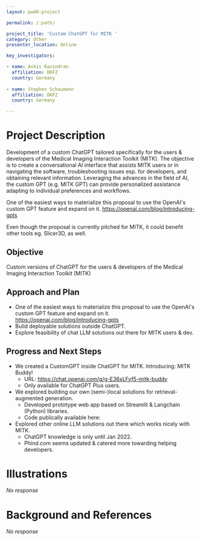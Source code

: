 ```yaml
---
layout: pw40-project

permalink: /:path/

project_title: 'Custom ChatGPT for MITK '
category: Other
presenter_location: Online

key_investigators:

- name: Ashis Ravindran
  affiliation: DKFZ
  country: Germany
  
- name: Stephen Schaumann
  affiliation: DKFZ
  country: Germany

---
```


# Project Description

<!-- Add a short paragraph describing the project. -->

Development of a custom ChatGPT tailored specifically for the users & developers of the Medical Imaging Interaction Toolkit (MITK). The objective is to create a conversational AI interface that assists MITK users or in navigating the software, troubleshooting issues esp. for developers, and obtaining relevant information. Leveraging the advances in the field of AI, the custom GPT (e.g. MITK GPT) can provide personalized assistance adapting to individual preferences and workflows.

One of the easiest ways to materialize this proposal to use the OpenAI's custom GPT feature and expand on it.
<https://openai.com/blog/introducing-gpts>

Even though the proposal is currently pitched for MITK, it could benefit other tools eg. Slicer3D, as well.

## Objective

<!-- Describe here WHAT you would like to achieve (what you will have as end result). -->

Custom versions of ChatGPT for the users & developers of the Medical Imaging Interaction Toolkit (MITK)

## Approach and Plan

<!-- Describe here HOW you would like to achieve the objectives stated above. -->

* One of the easiest ways to materialize this proposal to use the OpenAI's custom GPT feature and expand on it.
<https://openai.com/blog/introducing-gpts>
* Build deployable solutions outside ChatGPT.
* Explore feasibility of chat LLM solutions out there for MITK users & dev.

## Progress and Next Steps

<!-- Update this section as you make progress, describing of what you have ACTUALLY DONE.
     If there are specific steps that you could not complete then you can describe them here, too. -->
* We created a CustomGPT inside ChatGPT for MITK. Introducing: MITK Buddy!
  * URL: https://chat.openai.com/g/g-E36xLFyf5-mitk-buddy 
  * Only available for ChatGPT Plus users. 
* We explored building our own (semi-)local solutions for retrieval-augmented generation.
  * Developed prototype web app based on Streamlit & Langchain (Python) libraries.
  * Code publically available here:
* Explored other online LLM solutions out there which works nicely with MITK.
  * ChatGPT knowledge is only until Jan 2022.
  * Phind.com seems updated & catered more towarding helping developers. 

# Illustrations

<!-- Add pictures and links to videos that demonstrate what has been accomplished. -->

*No response*

# Background and References

<!-- If you developed any software, include link to the source code repository.
     If possible, also add links to sample data, and to any relevant publications. -->

*No response*
